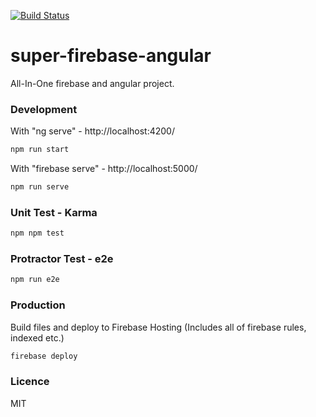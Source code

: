[![Build Status](https://travis-ci.org/supermurat/super-firebase-angular.svg?branch=master)](https://travis-ci.org/supermurat/super-firebase-angular)

# super-firebase-angular
All-In-One firebase and angular project.

### Development
With "ng serve" - http://localhost:4200/
```sh
npm run start
```
With "firebase serve" - http://localhost:5000/
```sh
npm run serve
```

### Unit Test - Karma
```sh
npm npm test
```

### Protractor Test - e2e 
```sh
npm run e2e
```

### Production

Build files and deploy to Firebase Hosting (Includes all of firebase rules, indexed etc.)

```sh
firebase deploy
```

### Licence

MIT
